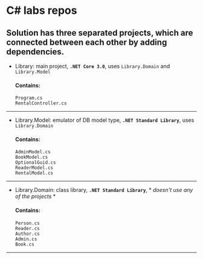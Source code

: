 # C# labs repos
Solution has three separated projects, which are connected between each other by adding dependencies. 
------
- Library: main project, **`.NET Core 3.0`**, uses `Library.Domain` and `Library.Model`
  #### Contains: 
  ```
  Program.cs
  RentalController.cs
  ```
------
- Library.Model: emulator of DB model type, **`.NET Standard Library`**, uses `Library.Domain`
  #### Contains: 
  ```
  AdminModel.cs
  BookModel.cs
  OptionalGuid.cs
  ReaderModel.cs
  RentalModel.cs
  ```
------
- Library.Domain: class library, **`.NET Standard Library`**, * *doesn't use any of the projects* *
  #### Contains: 
  ```
  Person.cs
  Reader.cs
  Author.cs
  Admin.cs
  Book.cs
  ```
------
